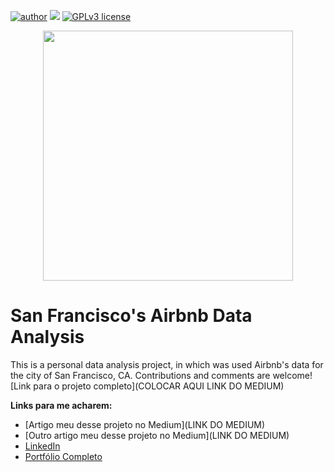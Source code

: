 

[![author](https://img.shields.io/badge/author-lucca.miorelli-red.svg)](https://www.linkedin.com/in/lucca-miorelli/) [![](https://img.shields.io/badge/python-3.7+-blue.svg)](https://www.python.org/downloads/release/python-365/) [![GPLv3 license](https://img.shields.io/badge/License-GPLv3-blue.svg)](http://perso.crans.org/besson/LICENSE.html)

<p align="center">
  <img src="https://image.freepik.com/free-photo/golden-gate-bridge-body-water-near-rock-formations-during-sunset-san-francisco-california_181624-3228.jpg" height=400px >
</p>

# San Francisco's Airbnb Data Analysis
This is a personal data analysis project, in which was used Airbnb's data for the city of San Francisco, CA. Contributions and comments are welcome!
[Link para o projeto completo](COLOCAR AQUI LINK DO MEDIUM)

**Links para me acharem:**
* [Artigo meu desse projeto no Medium](LINK DO MEDIUM)
* [Outro artigo meu desse projeto no Medium](LINK DO MEDIUM)
* [LinkedIn](https://www.linkedin.com/in/lucca-miorelli/)
* [Portfólio Completo](https://github.com/lucca-miorelli/ds_projects)
